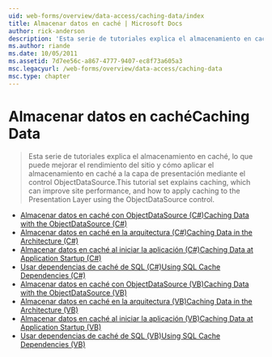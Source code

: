 ```yaml
---
uid: web-forms/overview/data-access/caching-data/index
title: Almacenar datos en caché | Microsoft Docs
author: rick-anderson
description: 'Esta serie de tutoriales explica el almacenamiento en caché, lo que puede mejorar el rendimiento del sitio y cómo aplicar el almacenamiento en caché a la capa de presentación mediante el control ObjectDataSource...'
ms.author: riande
ms.date: 10/05/2011
ms.assetid: 7d7ee56c-a867-4777-9407-ec8f73a605a3
msc.legacyurl: /web-forms/overview/data-access/caching-data
msc.type: chapter
---
```

<a name="caching-data"></a><span data-ttu-id="05cb0-103">Almacenar datos en caché</span><span class="sxs-lookup"><span data-stu-id="05cb0-103">Caching Data</span></span>
====================
> <span data-ttu-id="05cb0-104">Esta serie de tutoriales explica el almacenamiento en caché, lo que puede mejorar el rendimiento del sitio y cómo aplicar el almacenamiento en caché a la capa de presentación mediante el control ObjectDataSource.</span><span class="sxs-lookup"><span data-stu-id="05cb0-104">This tutorial set explains caching, which can improve site performance, and how to apply caching to the Presentation Layer using the ObjectDataSource control.</span></span>


- [<span data-ttu-id="05cb0-105">Almacenar datos en caché con ObjectDataSource (C#)</span><span class="sxs-lookup"><span data-stu-id="05cb0-105">Caching Data with the ObjectDataSource (C#)</span></span>](caching-data-with-the-objectdatasource-cs.md)
- [<span data-ttu-id="05cb0-106">Almacenar datos en caché en la arquitectura (C#)</span><span class="sxs-lookup"><span data-stu-id="05cb0-106">Caching Data in the Architecture (C#)</span></span>](caching-data-in-the-architecture-cs.md)
- [<span data-ttu-id="05cb0-107">Almacenar datos en caché al iniciar la aplicación (C#)</span><span class="sxs-lookup"><span data-stu-id="05cb0-107">Caching Data at Application Startup (C#)</span></span>](caching-data-at-application-startup-cs.md)
- [<span data-ttu-id="05cb0-108">Usar dependencias de caché de SQL (C#)</span><span class="sxs-lookup"><span data-stu-id="05cb0-108">Using SQL Cache Dependencies (C#)</span></span>](using-sql-cache-dependencies-cs.md)
- [<span data-ttu-id="05cb0-109">Almacenar datos en caché con ObjectDataSource (VB)</span><span class="sxs-lookup"><span data-stu-id="05cb0-109">Caching Data with the ObjectDataSource (VB)</span></span>](caching-data-with-the-objectdatasource-vb.md)
- [<span data-ttu-id="05cb0-110">Almacenar datos en caché en la arquitectura (VB)</span><span class="sxs-lookup"><span data-stu-id="05cb0-110">Caching Data in the Architecture (VB)</span></span>](caching-data-in-the-architecture-vb.md)
- [<span data-ttu-id="05cb0-111">Almacenar datos en caché al iniciar la aplicación (VB)</span><span class="sxs-lookup"><span data-stu-id="05cb0-111">Caching Data at Application Startup (VB)</span></span>](caching-data-at-application-startup-vb.md)
- [<span data-ttu-id="05cb0-112">Usar dependencias de caché de SQL (VB)</span><span class="sxs-lookup"><span data-stu-id="05cb0-112">Using SQL Cache Dependencies (VB)</span></span>](using-sql-cache-dependencies-vb.md)
